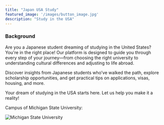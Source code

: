 ```yaml
---
title: "Japan USA Study"
featured_image: '/images/button_image.jpg'
description: "Study in the USA"
---
```


### Background

Are you a Japanese student dreaming of studying in the United States? You're in the right place! Our platform is designed to guide you through every step of your journey—from choosing the right university to understanding cultural differences and adjusting to life abroad.

Discover insights from Japanese students who’ve walked the path, explore scholarship opportunities, and get practical tips on applications, visas, housing, and more.

Your dream of studying in the USA starts here. Let us help you make it a reality!



Campus of Michigan State University:

![Michigan State University](/images/mainpage_msu.jpg)